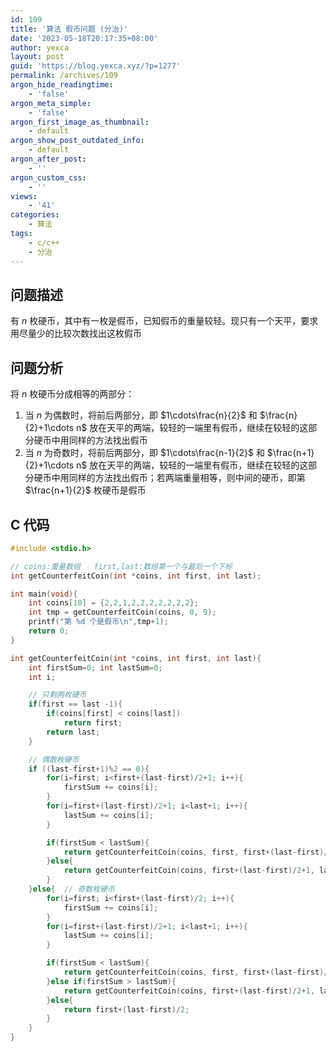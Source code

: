 ```yaml
---
id: 109
title: '算法 假币问题 (分治)'
date: '2023-05-18T20:17:35+08:00'
author: yexca
layout: post
guid: 'https://blog.yexca.xyz/?p=1277'
permalink: /archives/109
argon_hide_readingtime:
    - 'false'
argon_meta_simple:
    - 'false'
argon_first_image_as_thumbnail:
    - default
argon_show_post_outdated_info:
    - default
argon_after_post:
    - ''
argon_custom_css:
    - ''
views:
    - '41'
categories:
    - 算法
tags:
    - c/c++
    - 分治
---
```


## 问题描述

有 $n$ 枚硬币，其中有一枚是假币，已知假币的重量较轻。现只有一个天平，要求用尽量少的比较次数找出这枚假币

## 问题分析

将 $n$ 枚硬币分成相等的两部分：

1. 当 $n$ 为偶数时，将前后两部分，即 $1\cdots\frac{n}{2}$ 和 $\frac{n}{2}+1\cdots n$ 放在天平的两端，较轻的一端里有假币，继续在较轻的这部分硬币中用同样的方法找出假币
2. 当 $n$ 为奇数时，将前后两部分，即 $1\cdots\frac{n-1}{2}$ 和 $\frac{n+1}{2}+1\cdots n$ 放在天平的两端，较轻的一端里有假币，继续在较轻的这部分硬币中用同样的方法找出假币；若两端重量相等，则中间的硬币，即第 $\frac{n+1}{2}$ 枚硬币是假币

## C 代码

```c
#include <stdio.h>

// coins:重量数组   first,last:数组第一个与最后一个下标
int getCounterfeitCoin(int *coins, int first, int last);

int main(void){
    int coins[10] = {2,2,1,2,2,2,2,2,2,2};
    int tmp = getCounterfeitCoin(coins, 0, 9);
    printf("第 %d 个是假币\n",tmp+1);
    return 0;
}

int getCounterfeitCoin(int *coins, int first, int last){
    int firstSum=0; int lastSum=0;
    int i;

    // 只剩两枚硬币
    if(first == last -1){
        if(coins[first] < coins[last])
            return first;
        return last;
    }

    // 偶数枚硬币
    if ((last-first+1)%2 == 0){
        for(i=first; i<first+(last-first)/2+1; i++){
            firstSum += coins[i];
        }
        for(i=first+(last-first)/2+1; i<last+1; i++){
            lastSum += coins[i];
        }

        if(firstSum < lastSum){
            return getCounterfeitCoin(coins, first, first+(last-first)/2);
        }else{
            return getCounterfeitCoin(coins, first+(last-first)/2+1, last);
        }
    }else{  // 奇数枚硬币
        for(i=first; i<first+(last-first)/2; i++){
            firstSum += coins[i];
        }
        for(i=first+(last-first)/2+1; i<last+1; i++){
            lastSum += coins[i];
        }

        if(firstSum < lastSum){
            return getCounterfeitCoin(coins, first, first+(last-first)/2-1);
        }else if(firstSum > lastSum){
            return getCounterfeitCoin(coins, first+(last-first)/2+1, last);
        }else{
            return first+(last-first)/2;
        }
    }
}
```

